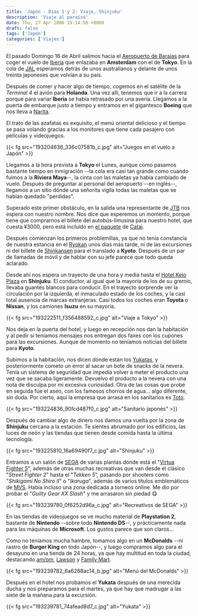 ```yaml
---
title: 'Japón - Días 1 y 2: Viaje, Shinjuku'
description: 'Viaje al paraíso'
date: Thu, 27 Apr 2006 19:14:56 +0000
draft: false
tags: ['Japón']
categories: ['Viajes']
---
```


El pasado Domingo 16 de Abril salimos hacia el [Aeropuerto de Barajas](http://www.aena.es/csee/Satellite?pagename=Home) para coger el vuelo de [Iberia](http://www.iberia.com/OneToOne/v3/home.do) que enlazaba en **Amsterdam** con el de **Tokyo**. En la cola de [JAL](http://www.jal.com/en/) esperamos detrás de unos australianos y delante de unos treinta japoneses que volvían a su país.

Después de comer y hacer algo de tiempo, cogemos en el satélite de la _Terminal 4_ el avión para **Holanda**. Una vez allí, tenemos que ir a la carrera porque para variar **Iberia** se había retrasado por una avería. Llegamos a la puerta de embarque justo a tiempo y entramos en el gigantesco **Boeing** que nos lleva a [Narita](http://www.narita-airport.jp/en/).

El trato de las azafatas es exquisito, el menú oriental delicioso y el tiempo se pasa volando gracias a los monitores que tiene cada pasajero con películas y videojuegos.

{{< fg src="193204636_336c07581b_c.jpg" alt="Juegos en el vuelo a Japón" >}}

Llegamos a la hora prevista a **Tokyo** el Lunes, aunque como pasamos bastante tiempo en inmigración --la cola era casi tan grande como cuando fuimos a la **Riviera Maya**--, la cinta con las maletas ya había cambiado de vuelo. Después de preguntar al personal del aeropuerto --en inglés--, llegamos a un sitio dónde una señorita vigila todas las maletas que se habían quedado "perdidas".

Superado este primer obstáculo, en la salida una representante de [JTB](http://www.jtbgmt.com/sunrisetour/) nos espera con nuestro nombre. Nos dice que esperemos un momento, porque tiene que comprarnos el billete del autobús-limusina para nuestro hotel, que cuesta ¥3000, pero está incluído en [el paquete](http://www.catai.es/catalogos/japon/04_05_JAPON_CARTA.html) de [Catai](http://www.catai.es/).

Después comienzan los primeros problemillas, ya que no tenía constancia de nuestra estancia en el [Ryokan](http://shigetsu.com/e/index.html) unos días más tarde, ni de las excursiones ni del billete de [Shinkansen](http://es.wikipedia.org/wiki/Shinkansen) para el translado a **Kyoto**. Después de un par de llamadas de móvil y de hablar con su jefe parece que todo queda aclarado.

Desde ahí nos espera un trayecto de una hora y media hasta el [Hotel Keio Plaza](http://www.keioplaza.com/index.html) en **Shinjuku**. El conductor, al igual que la mayoría de los de su gremio, llevaba guantes blancos para conducir. En el trayecto sorprende ver la circulación por la izquierda, el inmaculado estado de los coches, y la casi total ausencia de marcas extranjeras. Casi todos los coches eran **Toyota** o **Nissan**, y los camiones **Isuzu** en su mayoría.

{{< fg src="193222511_f356488592_c.jpg" alt="Viaje a Tokyo" >}}

Nos deja en la puerta del hotel, y luego en recepción nos dan la habitación y al pedir si teníamos mensajes nos entregan dos faxes con los cupones para las excursiones. Aunque de momento no teníamos noticias del billete para **Kyoto**.

Subimos a la habitación, nos dicen dónde están los [Yukatas](http://es.wikipedia.org/wiki/Yukata), y posteriormente cometo un error al sacar un bote de snacks de la nevera. Tenía un sistema de seguridad que impedía volver a meter el producto una vez que se sacaba ligeramente. Devuelvo el producto a la nevera con una nota de disculpa por mi excesiva curiosidad. Otra de las cosas que probé en seguida fue el aseo, con los famosos chorros de agua... algo diferente, sin duda. Por cierto, aquí la empresa que arrasa en los sanitarios es [Toto](http://www.toto.co.jp/index.htm).

{{< fg src="193224836_90fcd487f0_c.jpg" alt="Sanitario japonés" >}}

Después de cambiar algo de dinero nos damos una vuelta por la zona de **Shinjuku** cercana a la estación. Te sientes abrumado por los edificios, las luces de neón y las tiendas que tienen desde comida hasta la última tecnología.

{{< fg src="193225810_16a69490f7_c.jpg" alt="Shinjuku" >}}

Entramos a un salón de [SEGA](http://www.segafan.com/) de varias plantas dónde está el "[Virtua Fighter 5](http://www.virtuafighter.jp/)", además de otras muchas recreativas que van desde el clásico "_Street Fighter 2_" hasta el "_Tekken 5_", pasando por shooters como "_Shikigami No Shiro II_" o "_Ikaruga_", además de varios títulos emblemáticos de [MVS](http://www.klov.com/game_detail.php?game_id=8846). Había incluso una zona dedicada a torneos online. Me dio por probar el "_Guilty Gear XX Slash_" y me arrasaron sin piedad :yum:

{{< fg src="193239780_0f6252d96a_c.jpg" alt="Recreativos de SEGA" >}}

En las tiendas de videojuegos se ve mucho material de **Playstation 2**, bastante de **Nintendo** --sobre todo **Nintendo DS**--, y prácticamente nada para las máquinas de **Microsoft**. Los gustos parece que son claros...

Como no teníamos mucha hambre, tomamos algo en un **McDonalds** --ni rastro de **Burger King** en todo Japón--, y luego compramos algo para el desayuno en una tienda de 24 horas, ya que hay multitud en toda la ciudad, destacando [am/pm](http://www.ampm.co.jp/home.html), [Lawson](http://www.lawson.co.jp/company/e/index.html) y [Family Mart](http://www.family.co.jp/).

{{< fg src="193239782_6a6288ac14_b.jpg" alt="Menú del McDonalds" >}}

Después en el hotel nos probamos el **Yukata** después de una merecida ducha y nos preparamos para el martes, ya que hay que madrugar a las siete de la mañana para la excursión.

{{< fg src="193239781_74afead8d7_c.jpg" alt="Yukata" >}}